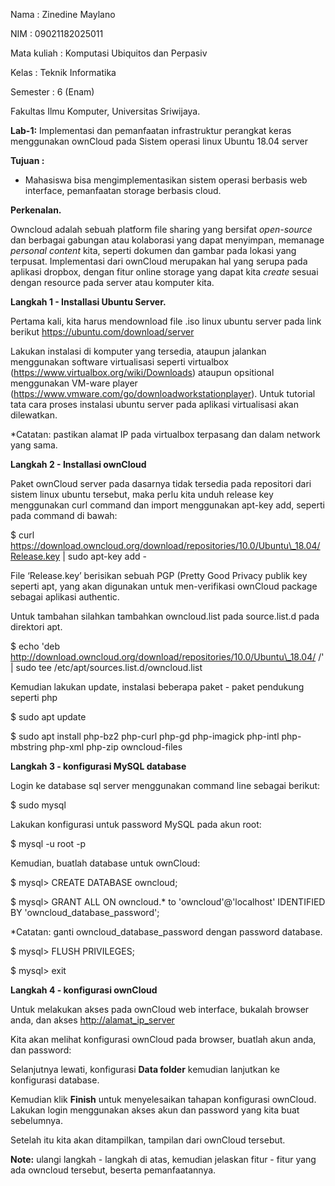 ﻿Nama		: Zinedine Maylano

NIM 		: 09021182025011

Mata kuliah	: Komputasi Ubiquitos dan Perpasiv

Kelas		: Teknik Informatika

Semester	: 6 (Enam)

Fakultas Ilmu Komputer, Universitas Sriwijaya. 

**Lab-1:** Implementasi dan pemanfaatan infrastruktur perangkat keras menggunakan ownCloud pada Sistem operasi linux Ubuntu 18.04 server

**Tujuan :**

- Mahasiswa bisa mengimplementasikan sistem operasi berbasis web interface, pemanfaatan storage berbasis cloud.

**Perkenalan.**

Owncloud adalah sebuah platform file sharing yang bersifat *open-source* dan berbagai gabungan atau kolaborasi yang dapat menyimpan, memanage *personal content* kita, seperti dokumen dan gambar pada lokasi yang terpusat. Implementasi dari ownCloud merupakan hal yang serupa pada aplikasi dropbox, dengan fitur online storage yang dapat kita *create* sesuai dengan resource pada server atau komputer kita. 

**Langkah 1 - Installasi Ubuntu Server.**

Pertama kali, kita harus mendownload file .iso linux ubuntu server pada link berikut <https://ubuntu.com/download/server>



Lakukan instalasi di komputer yang tersedia, ataupun jalankan menggunakan software virtualisasi seperti virtualbox (https://www.virtualbox.org/wiki/Downloads) ataupun opsitional menggunakan VM-ware player (https://www.vmware.com/go/downloadworkstationplayer). Untuk tutorial tata cara proses instalasi ubuntu server pada aplikasi virtualisasi akan dilewatkan.

\*Catatan: pastikan alamat IP pada virtualbox terpasang dan dalam network yang sama.

**Langkah 2 - Installasi ownCloud**

Paket ownCloud server pada dasarnya tidak tersedia pada repositori dari sistem linux ubuntu tersebut, maka perlu kita unduh release key menggunakan curl command dan import menggunakan apt-key add, seperti pada command di bawah:

$ curl https://download.owncloud.org/download/repositories/10.0/Ubuntu\_18.04/Release.key | sudo apt-key add -

File ‘Release.key’ berisikan sebuah PGP (Pretty Good Privacy publik key seperti apt, yang akan digunakan untuk men-verifikasi ownCloud package sebagai aplikasi authentic.

Untuk tambahan silahkan tambahkan owncloud.list pada source.list.d pada direktori apt.

$ echo 'deb http://download.owncloud.org/download/repositories/10.0/Ubuntu\_18.04/ /' | sudo tee /etc/apt/sources.list.d/owncloud.list

Kemudian lakukan update, instalasi beberapa paket - paket pendukung seperti php

$ sudo apt update

$ sudo apt install php-bz2 php-curl php-gd php-imagick php-intl php-mbstring php-xml php-zip owncloud-files


**Langkah 3 - konfigurasi MySQL database**

Login ke database sql server menggunakan command line sebagai berikut:

$ sudo mysql

Lakukan konfigurasi untuk password MySQL pada akun root:

$ mysql -u root -p

Kemudian, buatlah database untuk ownCloud:

$ mysql> CREATE DATABASE owncloud;

$ mysql> GRANT ALL ON owncloud.\* to 'owncloud'@'localhost' IDENTIFIED BY 'owncloud\_database\_password';

\*Catatan: ganti owncloud\_database\_password dengan password database.

$ mysql> FLUSH PRIVILEGES;

$ mysql> exit

**Langkah 4 - konfigurasi ownCloud**

Untuk melakukan akses pada ownCloud web interface, bukalah browser anda, dan akses <http://alamat_ip_server>

Kita akan melihat konfigurasi ownCloud pada browser, buatlah akun anda, dan password:


Selanjutnya lewati, konfigurasi **Data folder** kemudian lanjutkan ke konfigurasi database.

Kemudian klik **Finish** untuk menyelesaikan tahapan konfigurasi ownCloud. Lakukan login menggunakan akses akun dan password yang kita buat sebelumnya.

Setelah itu kita akan ditampilkan, tampilan dari ownCloud tersebut.

**Note:** ulangi langkah - langkah di atas, kemudian jelaskan fitur - fitur yang ada owncloud tersebut, beserta pemanfaatannya.

